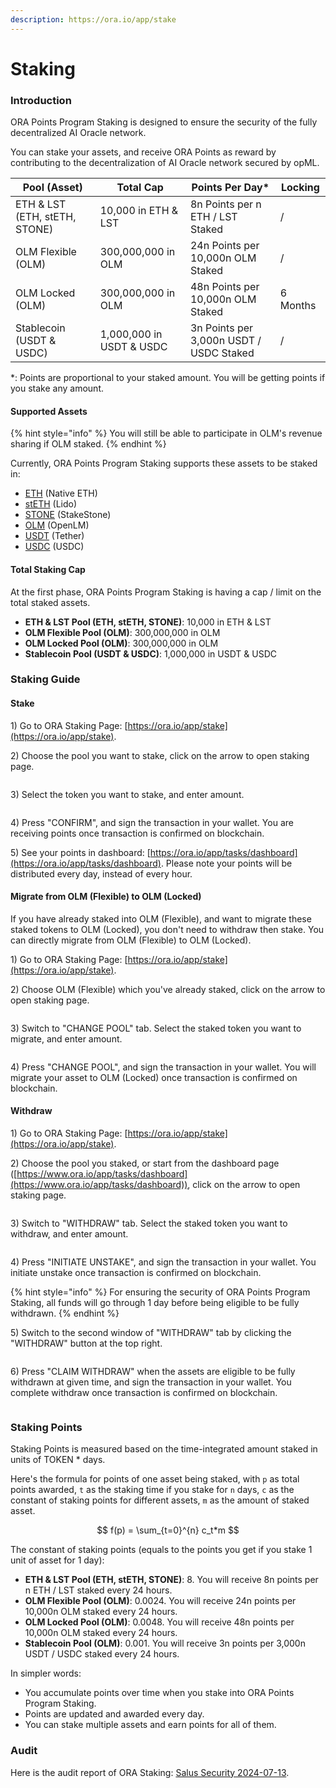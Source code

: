 ```yaml
---
description: https://ora.io/app/stake
---
```


# Staking

### Introduction

ORA Points Program Staking is designed to ensure the security of the fully decentralized AI Oracle network.

You can stake your assets, and receive ORA Points as reward by contributing to the decentralization of AI Oracle network secured by opML.

| Pool (Asset)                  | Total Cap                | Points Per Day\*                        | Locking  |
| ----------------------------- | ------------------------ | --------------------------------------- | -------- |
| ETH & LST (ETH, stETH, STONE) | 10,000 in ETH & LST      | 8n Points per n ETH / LST Staked        | /        |
| OLM Flexible (OLM)            | 300,000,000 in OLM       | 24n Points per 10,000n OLM Staked       | /        |
| OLM Locked (OLM)              | 300,000,000 in OLM       | 48n Points per 10,000n OLM Staked       | 6 Months |
| Stablecoin (USDT & USDC)      | 1,000,000 in USDT & USDC | 3n Points per 3,000n USDT / USDC Staked | /        |

\*: Points are proportional to your staked amount. You will be getting points if you stake any amount.

#### Supported Assets

{% hint style="info" %}
You will still be able to participate in OLM's revenue sharing if OLM staked.
{% endhint %}

Currently, ORA Points Program Staking supports these assets to be staked in:

* [ETH](https://www.coingecko.com/en/coins/ethereum) (Native ETH)
* [stETH](https://www.coingecko.com/en/coins/lido-staked-ether) (Lido)
* [STONE](https://www.coingecko.com/en/coins/stakestone-ether) (StakeStone)
* [OLM](https://www.coingecko.com/en/coins/openlm-revshare-token) (OpenLM)
* [USDT](https://www.coingecko.com/en/coins/tether) (Tether)
* [USDC](https://www.coingecko.com/en/coins/usdc) (USDC)

#### Total Staking Cap

At the first phase, ORA Points Program Staking is having a cap / limit on the total staked assets.

* **ETH & LST Pool (ETH, stETH, STONE)**: 10,000 in ETH & LST
* **OLM Flexible Pool (OLM)**: 300,000,000 in OLM
* **OLM Locked Pool (OLM)**: 300,000,000 in OLM
* **Stablecoin Pool (USDT & USDC)**: 1,000,000 in USDT & USDC

### Staking Guide

#### Stake

1\) Go to ORA Staking Page: [https://ora.io/app/stake](https://ora.io/app/stake).

2\) Choose the pool you want to stake, click on the arrow to open staking page.

<figure><img src="../.gitbook/assets/截屏2024-08-10 上午4.08.30.png" alt=""><figcaption></figcaption></figure>

3\) Select the token you want to stake, and enter amount.

<figure><img src="../.gitbook/assets/截屏2024-08-10 上午4.10.35.png" alt=""><figcaption></figcaption></figure>

4\) Press "CONFIRM", and sign the transaction in your wallet. You are receiving points once transaction is confirmed on blockchain.

5\) See your points in dashboard: [https://ora.io/app/tasks/dashboard](https://ora.io/app/tasks/dashboard). Please note your points will be distributed every day, instead of every hour.

#### Migrate from OLM (Flexible) to OLM (Locked)

If you have already staked into OLM (Flexible), and want to migrate these staked tokens to OLM (Locked), you don't need to withdraw then stake. You can directly migrate from OLM (Flexible) to OLM (Locked).

1\) Go to ORA Staking Page: [https://ora.io/app/stake](https://ora.io/app/stake).

2\) Choose OLM (Flexible) which you've already staked, click on the arrow to open staking page.

<figure><img src="../.gitbook/assets/截屏2024-08-11 下午3.17.45.png" alt=""><figcaption></figcaption></figure>

3\) Switch to "CHANGE POOL" tab. Select the staked token you want to migrate, and enter amount.

<figure><img src="../.gitbook/assets/截屏2024-08-11 下午3.24.12 (1).png" alt=""><figcaption></figcaption></figure>

4\) Press "CHANGE POOL", and sign the transaction in your wallet. You will migrate your asset to OLM (Locked) once transaction is confirmed on blockchain.

#### Withdraw

1\) Go to ORA Staking Page: [https://ora.io/app/stake](https://ora.io/app/stake).

2\) Choose the pool you staked, or start from the dashboard page ([https://www.ora.io/app/tasks/dashboard](https://www.ora.io/app/tasks/dashboard)), click on the arrow to open staking page.

<figure><img src="../.gitbook/assets/截屏2024-08-10 上午4.08.30 (1).png" alt=""><figcaption></figcaption></figure>

3\) Switch to "WITHDRAW" tab. Select the staked token you want to withdraw, and enter amount.

<figure><img src="../.gitbook/assets/截屏2024-08-10 上午4.21.01 (1).png" alt=""><figcaption></figcaption></figure>

4\) Press "INITIATE UNSTAKE", and sign the transaction in your wallet. You initiate unstake once transaction is confirmed on blockchain.

{% hint style="info" %}
For ensuring the security of ORA Points Program Staking, all funds will go through 1 day before being eligible to be fully withdrawn.
{% endhint %}

5\) Switch to the second window of "WITHDRAW" tab by clicking the "WITHDRAW" button at the top right.

<figure><img src="../.gitbook/assets/截屏2024-08-10 上午4.23.38.png" alt=""><figcaption></figcaption></figure>

6\) Press "CLAIM WITHDRAW" when the assets are eligible to be fully withdrawn at given time, and sign the transaction in your wallet. You complete withdraw once transaction is confirmed on blockchain.

<figure><img src="../.gitbook/assets/截屏2024-08-10 上午4.24.36.png" alt=""><figcaption></figcaption></figure>

### Staking Points

Staking Points is measured based on the time-integrated amount staked in units of TOKEN \* days.

Here's the formula for points of one asset being staked, with `p` as total points awarded, `t` as the staking time if you stake for `n` days, `c` as the constant of staking points for different assets, `m` as the amount of staked asset.

$$
f(p) = \sum_{t=0}^{n} c_t*m
$$

The constant of staking points (equals to the points you get if you stake 1 unit of asset for 1 day):

* **ETH & LST Pool (ETH, stETH, STONE)**: 8. You will receive 8n points per n ETH / LST staked every 24 hours.
* **OLM Flexible Pool (OLM)**: 0.0024. You will receive 24n points per 10,000n OLM staked every 24 hours.
* **OLM Locked Pool (OLM)**: 0.0048. You will receive 48n points per 10,000n OLM staked every 24 hours.
* **Stablecoin Pool (OLM)**: 0.001. You will receive 3n points per 3,000n USDT / USDC staked every 24 hours.

In simpler words:

* You accumulate points over time when you stake into ORA Points Program Staking.
* Points are updated and awarded every day.
* You can stake multiple assets and earn points for all of them.

### Audit

Here is the audit report of ORA Staking: [Salus Security 2024-07-13](https://github.com/ora-io/audit-report-staking/blob/main/ORA\_staking-contract\_audit\_report\_2024-07-13.pdf).
